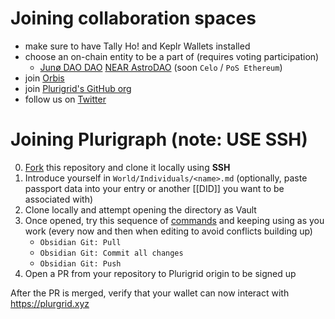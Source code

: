 # Joining collaboration spaces
- make sure to have Tally Ho! and Keplr Wallets installed
- choose an on-chain entity to be a part of (requires voting participation)
    - [Junø DAO DAO](https://daodao.zone/dao/juno1z3zqgz7t0hcu2fx4wusuyjq0gc2m33la8l64saunfz7vmqwa2d5sz6jnep)  [NEAR AstroDAO](https://app.astrodao.com/dao/plurigrid.sputnik-dao.near) (soon `Celo` / `PoS Ethereum`)
- join [Orbis](https://orbis.club)
- join [Plurigrid's GitHub org](https://github.com/Plurigrid/)
- follow us on [Twitter](https://twitter.com/plurigrid) 
# Joining Plurigraph (note: USE SSH)
0. [Fork](https://docs.github.com/en/get-started/quickstart/fork-a-repo) this repository and clone it locally using **SSH**
1. Introduce yourself in `World/Individuals/<name>.md` (optionally, paste passport data into your entry or another [[DID]] you want to be associated with) 
2. Clone locally and attempt opening the directory as Vault
3. Once opened, try this sequence of [commands](https://help.obsidian.md/Plugins/Command+palette) and keeping using as you work (every now and then when editing to avoid conflicts building up)
	- `Obsidian Git: Pull`
	- `Obsidian Git: Commit all changes`
	- `Obsidian Git: Push`
5. Open a PR from your repository to Plurigrid origin to be signed up

After the PR is merged, verify that your wallet can now interact with https://plurgrid.xyz
